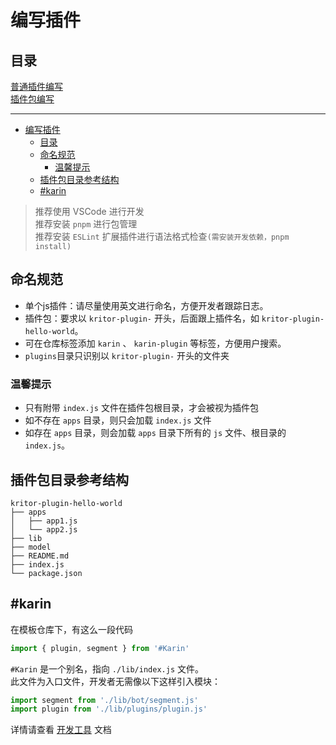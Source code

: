 # 编写插件


## 目录
[普通插件编写](./plugin.md)  
[插件包编写](./plugins.md)

---

- [编写插件](#编写插件)
  - [目录](#目录)
  - [命名规范](#命名规范)
    - [温馨提示](#温馨提示)
  - [插件包目录参考结构](#插件包目录参考结构)
  - [#karin](#karin)

> 推荐使用 VSCode 进行开发  
> 推荐安装 `pnpm` 进行包管理  
> 推荐安装 `ESLint` 扩展插件进行语法格式检查`(需安装开发依赖，pnpm install)`

## 命名规范
- 单个js插件：请尽量使用英文进行命名，方便开发者跟踪日志。  
- 插件包：要求以 `kritor-plugin-` 开头，后面跟上插件名，如 `kritor-plugin-hello-world`。  
- 可在仓库标签添加 `karin` 、 `karin-plugin` 等标签，方便用户搜索。
- `plugins`目录只识别以 `kritor-plugin-` 开头的文件夹


### 温馨提示
- 只有附带 `index.js` 文件在插件包根目录，才会被视为插件包
- 如不存在 `apps` 目录，则只会加载 `index.js` 文件
- 如存在 `apps` 目录，则会加载 `apps` 目录下所有的 `js` 文件、根目录的`index.js`。

## 插件包目录参考结构

```
kritor-plugin-hello-world
├── apps
│   ├── app1.js
│   └── app2.js
├── lib
├── model
├── README.md
├── index.js
└── package.json

```
## #karin

在模板仓库下，有这么一段代码
```js
import { plugin, segment } from '#Karin'
```

`#Karin` 是一个别名，指向 `./lib/index.js` 文件。  
此文件为入口文件，开发者无需像以下这样引入模块：
```js
import segment from './lib/bot/segment.js'
import plugin from './lib/plugins/plugin.js'
```
详情请查看 [开发工具](./tools.md/#karin) 文档